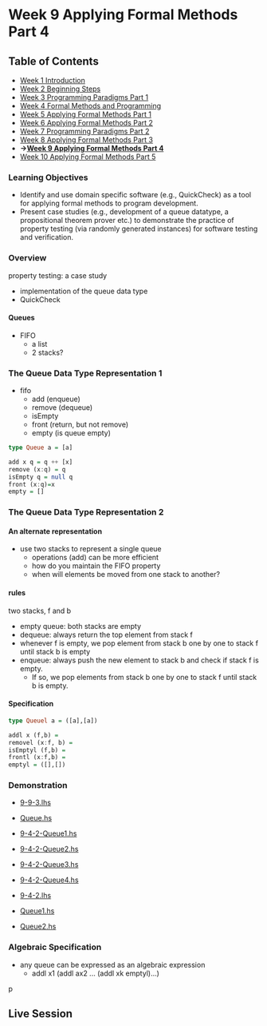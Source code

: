 # Week 9 Applying Formal Methods Part 4
## Table of Contents
- [Week 1 Introduction](../week1/README.md)
- [Week 2 Beginning Steps](../week2/README.md)
- [Week 3 Programming Paradigms Part 1](../week3/README.md)
- [Week 4 Formal Methods and Programming](../week4/README.md)
- [Week 5 Applying Formal Methods Part 1](../week5/README.md)
- [Week 6 Applying Formal Methods Part 2](../week6/README.md)
- [Week 7 Programming Paradigms Part 2](../week7/README.md)
- [Week 8 Applying Formal Methods Part 3](../week8/README.md)
- **&rarr;[Week 9 Applying Formal Methods Part 4](README.md)**
- [Week 10 Applying Formal Methods Part 5](../week10/README.md)


### Learning Objectives

- Identify and use domain specific software (e.g., QuickCheck) as a tool for applying formal methods to program development.
- Present case studies (e.g., development of a queue datatype, a propositional theorem prover etc.) to demonstrate the practice of property testing (via randomly generated instances) for software testing and verification.


### Overview

property testing: a case study
- implementation of the queue data type
- QuickCheck


#### Queues

- FIFO
  - a list
  - 2 stacks?

### The Queue Data Type Representation 1

- fifo
  - add (enqueue)
  - remove (dequeue)
  - isEmpty
  - front (return, but not remove)
  - empty (is queue empty)


```hs
type Queue a = [a]

add x q = q ++ [x]
remove (x:q) = q
isEmpty q = null q
front (x:q)=x
empty = []
```

### The Queue Data Type Representation 2

#### An alternate representation

- use two stacks to represent a single queue
  - operations (add) can be more efficient
  - how do you maintain the FIFO property
  - when will elements be moved from one stack to another?

#### rules

two stacks, f and b

- empty queue: both stacks are empty
- dequeue: always return the top element from stack f
- whenever f is empty, we pop element from stack b one by one to stack f until stack b is empty
- enqueue: always push the new element to stack b and check if stack f is empty. 
  - If so, we pop elements from stack b one by one to stack f until stack b is empty.

#### Specification

```hs
type Queuel a = ([a],[a])

addl x (f,b) = 
removel (x:f, b) =
isEmptyl (f,b) = 
frontl (x:f,b) = 
emptyl = ([],[])
```

### Demonstration

- [9-9-3.lhs](./9-3-3/9-3-3.lhs)
- [Queue.hs](./9-3-3/Queue1.hs)

- [9-4-2-Queue1.hs](./9-4-2/9-4-2-Queue1.hs)
- [9-4-2-Queue2.hs](./9-4-2/9-4-2-Queue2.hs)
- [9-4-2-Queue3.hs](./9-4-2/9-4-2-Queue3.hs)
- [9-4-2-Queue4.hs](./9-4-2/9-4-2-Queue4.hs)
- [9-4-2.lhs](./9-4-2/9-4-2.lhs)
- [Queue1.hs](./9-4-2/Queue1.hs)
- [Queue2.hs](./9-4-2/Queue2.hs)

### Algebraic Specification

- any queue can be expressed as an algebraic expression
  - addl x1 (addl ax2 ... (addl xk emptyl)...)

p

## Live Session
